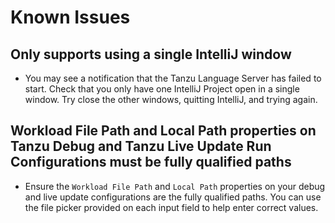 # Known Issues

## Only supports using a single IntelliJ window
- You may see a notification that the Tanzu Language Server has failed to start. Check that you only have one IntelliJ Project open in a single window. Try close the other windows, quitting IntelliJ, and trying again.

## Workload File Path and Local Path properties on Tanzu Debug and Tanzu Live Update Run Configurations must be fully qualified paths
- Ensure the `Workload File Path` and `Local Path` properties on your debug and live update configurations are the fully qualified paths. You can use the file picker provided on each input field to help enter correct values.